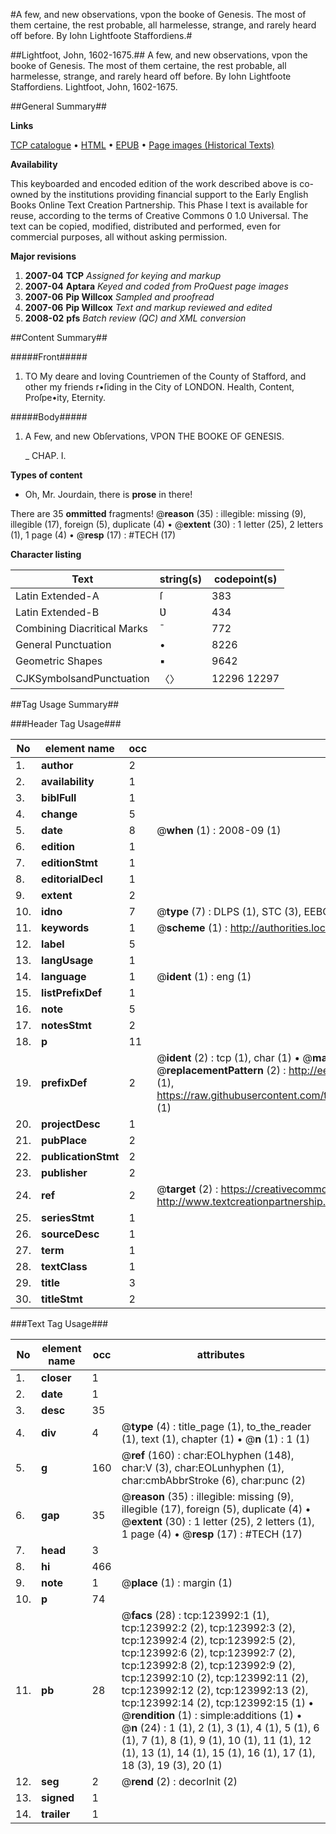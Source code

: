 #A few, and new observations, vpon the booke of Genesis. The most of them certaine, the rest probable, all harmelesse, strange, and rarely heard off before. By Iohn Lightfoote Staffordiens.#

##Lightfoot, John, 1602-1675.##
A few, and new observations, vpon the booke of Genesis. The most of them certaine, the rest probable, all harmelesse, strange, and rarely heard off before. By Iohn Lightfoote Staffordiens.
Lightfoot, John, 1602-1675.

##General Summary##

**Links**

[TCP catalogue](http://www.ota.ox.ac.uk/tcp/)  • 
[HTML](http://tei.it.ox.ac.uk/tcp/Texts-HTML/free/A88/A88142.html)  • 
[EPUB](http://tei.it.ox.ac.uk/tcp/Texts-EPUB/free/A88/A88142.epub) • 
[Page images (Historical Texts)](https://data.historicaltexts.jisc.ac.uk/view?pubId=eebo-99871580e&pageId=eebo-99871580e-123992-1)

**Availability**

This keyboarded and encoded edition of the
	       work described above is co-owned by the institutions
	       providing financial support to the Early English Books
	       Online Text Creation Partnership. This Phase I text is
	       available for reuse, according to the terms of Creative
	       Commons 0 1.0 Universal. The text can be copied,
	       modified, distributed and performed, even for
	       commercial purposes, all without asking permission.

**Major revisions**

1. __2007-04__ __TCP__ *Assigned for keying and markup*
1. __2007-04__ __Aptara__ *Keyed and coded from ProQuest page images*
1. __2007-06__ __Pip Willcox__ *Sampled and proofread*
1. __2007-06__ __Pip Willcox__ *Text and markup reviewed and edited*
1. __2008-02__ __pfs__ *Batch review (QC) and XML conversion*

##Content Summary##

#####Front#####

1. TO
My deare and loving Countriemen
of the County of Stafford, and other
my friends r•ſiding in the City
of LONDON.
Health, Content, Proſpe•ity, Eternity.

#####Body#####

1. A Few, and new Obſervations,
VPON THE BOOKE
OF
GENESIS.

    _ CHAP. I.

**Types of content**

  * Oh, Mr. Jourdain, there is **prose** in there!

There are 35 **ommitted** fragments! 
 @__reason__ (35) : illegible: missing (9), illegible (17), foreign (5), duplicate (4)  •  @__extent__ (30) : 1 letter (25), 2 letters (1), 1 page (4)  •  @__resp__ (17) : #TECH (17)

**Character listing**


|Text|string(s)|codepoint(s)|
|---|---|---|
|Latin Extended-A|ſ|383|
|Latin Extended-B|Ʋ|434|
|Combining             Diacritical Marks|̄|772|
|General Punctuation|•|8226|
|Geometric Shapes|▪|9642|
|CJKSymbolsandPunctuation|〈〉|12296 12297|

##Tag Usage Summary##

###Header Tag Usage###

|No|element name|occ|attributes|
|---|---|---|---|
|1.|__author__|2||
|2.|__availability__|1||
|3.|__biblFull__|1||
|4.|__change__|5||
|5.|__date__|8| @__when__ (1) : 2008-09 (1)|
|6.|__edition__|1||
|7.|__editionStmt__|1||
|8.|__editorialDecl__|1||
|9.|__extent__|2||
|10.|__idno__|7| @__type__ (7) : DLPS (1), STC (3), EEBO-CITATION (1), PROQUEST (1), VID (1)|
|11.|__keywords__|1| @__scheme__ (1) : http://authorities.loc.gov/ (1)|
|12.|__label__|5||
|13.|__langUsage__|1||
|14.|__language__|1| @__ident__ (1) : eng (1)|
|15.|__listPrefixDef__|1||
|16.|__note__|5||
|17.|__notesStmt__|2||
|18.|__p__|11||
|19.|__prefixDef__|2| @__ident__ (2) : tcp (1), char (1)  •  @__matchPattern__ (2) : ([0-9\-]+):([0-9IVX]+) (1), (.+) (1)  •  @__replacementPattern__ (2) : http://eebo.chadwyck.com/downloadtiff?vid=$1&page=$2 (1), https://raw.githubusercontent.com/textcreationpartnership/Texts/master/tcpchars.xml#$1 (1)|
|20.|__projectDesc__|1||
|21.|__pubPlace__|2||
|22.|__publicationStmt__|2||
|23.|__publisher__|2||
|24.|__ref__|2| @__target__ (2) : https://creativecommons.org/publicdomain/zero/1.0/ (1), http://www.textcreationpartnership.org/docs/. (1)|
|25.|__seriesStmt__|1||
|26.|__sourceDesc__|1||
|27.|__term__|1||
|28.|__textClass__|1||
|29.|__title__|3||
|30.|__titleStmt__|2||


###Text Tag Usage###

|No|element name|occ|attributes|
|---|---|---|---|
|1.|__closer__|1||
|2.|__date__|1||
|3.|__desc__|35||
|4.|__div__|4| @__type__ (4) : title_page (1), to_the_reader (1), text (1), chapter (1)  •  @__n__ (1) : 1 (1)|
|5.|__g__|160| @__ref__ (160) : char:EOLhyphen (148), char:V (3), char:EOLunhyphen (1), char:cmbAbbrStroke (6), char:punc (2)|
|6.|__gap__|35| @__reason__ (35) : illegible: missing (9), illegible (17), foreign (5), duplicate (4)  •  @__extent__ (30) : 1 letter (25), 2 letters (1), 1 page (4)  •  @__resp__ (17) : #TECH (17)|
|7.|__head__|3||
|8.|__hi__|466||
|9.|__note__|1| @__place__ (1) : margin (1)|
|10.|__p__|74||
|11.|__pb__|28| @__facs__ (28) : tcp:123992:1 (1), tcp:123992:2 (2), tcp:123992:3 (2), tcp:123992:4 (2), tcp:123992:5 (2), tcp:123992:6 (2), tcp:123992:7 (2), tcp:123992:8 (2), tcp:123992:9 (2), tcp:123992:10 (2), tcp:123992:11 (2), tcp:123992:12 (2), tcp:123992:13 (2), tcp:123992:14 (2), tcp:123992:15 (1)  •  @__rendition__ (1) : simple:additions (1)  •  @__n__ (24) : 1 (1), 2 (1), 3 (1), 4 (1), 5 (1), 6 (1), 7 (1), 8 (1), 9 (1), 10 (1), 11 (1), 12 (1), 13 (1), 14 (1), 15 (1), 16 (1), 17 (1), 18 (3), 19 (3), 20 (1)|
|12.|__seg__|2| @__rend__ (2) : decorInit (2)|
|13.|__signed__|1||
|14.|__trailer__|1||
